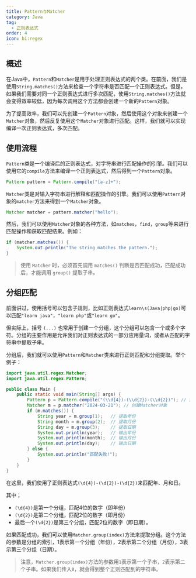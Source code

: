 ```yaml
---
title: Pattern与Matcher
category: Java
tag:
  - 正则表达式
order: 4
icon: bi:regex
---
```


## 概述

在Java中，`Pattern`和`Matcher`是用于处理正则表达式的两个类。在前面，我们是使用`String.matches()`方法来检查一个字符串是否匹配一个正则表达式。但是，如果我们需要对同一个正则表达式进行多次匹配，使用`String.matches()`方法就会变得效率较低，因为每次调用这个方法都会创建一个新的`Pattern`对象。

为了提高效率，我们可以先创建一个`Pattern`对象，然后使用这个对象来创建一个`Matcher`对象，然后反复使用这个`Matcher`对象进行匹配。这样，我们就可以实现编译一次正则表达式，多次匹配。

## 使用流程

`Pattern`类是一个编译后的正则表达式，对字符串进行匹配操作的引擎。我们可以使用它的`compile`方法来编译一个正则表达式，然后得到一个`Pattern`对象。

```java
Pattern pattern = Pattern.compile("[a-z]+");
```

`Matcher`类是对输入字符串进行解释和匹配操作的引擎。我们可以使用`Pattern`对象的`matcher`方法来得到一个`Matcher`对象。

```java
Matcher matcher = pattern.matcher("hello");
```

然后，我们可以使用`Matcher`对象的各种方法，如`matches`，`find`，`group`等来进行匹配操作和获取匹配结果。例如：

```java
if (matcher.matches()) {
    System.out.println("The string matches the pattern.");
}
```

> 使用 `Matcher` 时，必须首先调用 `matches()` 判断是否匹配成功，匹配成功后，才能调用 `group()` 提取子串。


## 分组匹配

前面讲过，使用括号可以包含子规则，比如正则表达式`learn\s(Java|php|go)`可以匹配`"learn java"`，`"learn php"`或`"learn go"`。

但实际上，括号 `(...)` 也常用于创建一个分组，这个分组可以包含一个或多个字符。分组的主要作用是允许我们对正则表达式的一部分应用量词，或者从匹配的字符串中提取子串。

分组后，我们就可以使用`Pattern`和`Matcher`类来进行正则匹配和分组提取。举个例子：

```java
import java.util.regex.Matcher;
import java.util.regex.Pattern;

public class Main {
    public static void main(String[] args) {
        Pattern p = Pattern.compile("(\\d{4})-(\\d{2})-(\\d{2})"); // 创建Pattern对象
        Matcher m = p.matcher("2024-03-21"); // 创建Matcher对象
        if (m.matches()) {
            String year = m.group(1);   // 提取年份
            String month = m.group(2);  // 提取月份
            String day = m.group(3);    // 提取日期
            System.out.println(year);   // 输出年份
            System.out.println(month);  // 输出月份
            System.out.println(day);    // 输出日期
        } else {
            System.out.println("匹配失败!");
        }
    }
}
```

在这里，我们使用了正则表达式`(\d{4})-(\d{2})-(\d{2})`来匹配年、月和日。

其中；

- `(\d{4})`是第一个分组，匹配4位的数字（即年份）
- `(\d{2})`是第二个分组，匹配2位的数字（即月份）
- 最后一个`(\d{2})`是第三个分组，匹配2位的数字（即日期）。

如果匹配成功，我们可以使用`Matcher.group(index)`方法来提取分组。这个方法的参数是分组的索引，1表示第一个分组（年份），2表示第二个分组（月份），3表示第三个分组（日期）。

> 注意，`Matcher.group(index)`方法的参数用`1`表示第一个子串，`2`表示第二个子串。如果我们传入`0`，就会得到整个正则匹配到的字符串。